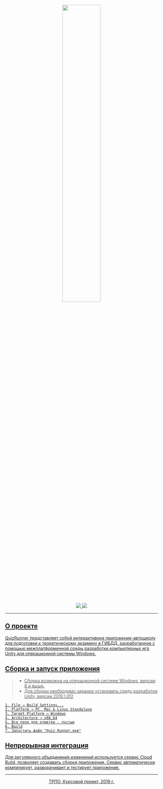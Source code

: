 
<p align="center" ><a href="https://github.com/by1ex/test"><img src="https://drive.google.com/uc?export=download&confirm=no_antivirus&id=1AcdPmxp1Bn0PveH0nDYaH5i9ql4EMcIe" height="50%" width="50%"></p>

<p align="center">
  <img src="https://img.shields.io/github/downloads/by1ex/quiz_runner/total.svg?style=popout-square">
  <img src="https://img.shields.io/github/repo-size/by1ex/quiz_runner.svg?color=green&style=popout-square">
</p>

---

## О проекте
QuizRunner представляет собой интерактивное приложение-автошколу для подготовки к теоретическому экзамену в ГИБДД, разработанное c помощью межплатформенной среды разработки компьютерных игр Unity для операционной системы Windows.

## Сборка и запуск приложения
> * Сборка возможна на операционной системе Windows, версии 8 и выше.
> * Для сборки необходимо заранее установить среду разработки Unity, версии 2019.1.0f2

```
1. File → Build Settings...
2. Platform → PC, Mac & Linux Standalone
3. Target Platform → Windows
4. Architecture → x86_64
5. Все поля для отметки - пустые
6. Build
7. Запустить файл "Quiz Runner.exe"
```

## Непрерывная интеграция
Для регулярного объединения изменений используется сервис Cloud Build, позволяет создавать сборки приложения. Сервис автоматически компилирует, разворачивает и тестирует приложение.

---
<p align="center">ТРПО, Курсовой проект, 2019 г. </p>